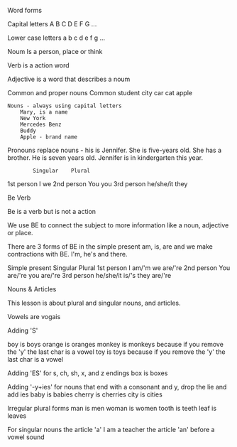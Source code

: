 Word forms

Capital letters
A B C D E F G ...

Lower case letters
a b c d e f g ...


Noum
	Is a person, place or think

Verb
	is a action word
	
Adjective
	is a word that describes a noum


Common and proper nouns
	Common
		student
		city
		car
		cat
		apple

	Nouns - always using capital letters
		Mary, is a name
		New York
		Mercedes Benz
		Buddy
		Apple - brand name

Pronouns
	replace nouns - his is Jennifer. She is five-years old. She has a brother. He is seven years old. Jennifer is in kindergarten this year.

			Singular	Plural
1st person	I			we
2nd person	You			you
3rd person	he/she/it 	they


Be Verb

Be is a verb but is not a action

We use BE to connect the subject to more information like a noun, adjective or place.

There are 3 forms of BE in the simple present 
am, is, are 
and we make contractions with BE. 
I'm, he's and there.

Simple present
			Singular			Plural
1st person	I am/'m				we are/'re
2nd person	You	are/'re			you are/'re
3rd person	he/she/it is/'s		they are/'re


Nouns & Articles

This lesson is about plural and singular nouns, and articles.

Vowels are vogais

Adding 'S'

boy is boys
orange is oranges
monkey is monkeys because if you remove the 'y' the last char is a vowel
toy is toys because if you remove the 'y' the last char is a vowel

Adding 'ES' for s, ch, sh, x, and z endings
	box is boxes

Adding '-y+ies' for nouns that end with a consonant and y, drop the lie and add ies
	baby is babies
	cherry is cherries
	city is cities

Irregular plural forms
	man is men
	woman is women
	tooth is teeth
	leaf is leaves

For singular nouns
	the article 'a'
		I am a teacher
	the article 'an' before a vowel sound

